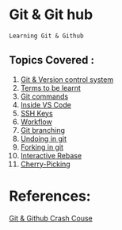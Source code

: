 **Git & Git hub**
=
    Learning Git & Github 
Topics Covered :
-
  1.   [Git & Version control system](https://github.com/ShrikanthDeva/Git-GitHub/blob/main/Chapter-1-Git-Version-control-system.md)
  2.   [Terms to be learnt](https://github.com/ShrikanthDeva/Git-GitHub/blob/main/Chapter-2-Terms.md)
  3.   [Git commands](https://github.com/ShrikanthDeva/Git-GitHub/blob/main/Chapter-3-Git-Commands.md)
  4.   [Inside VS Code](https://github.com/ShrikanthDeva/Git-GitHub/blob/main/Chapter-4-Inside-VSC.md)
  5.   [SSH Keys](https://github.com/ShrikanthDeva/Git-GitHub/blob/main/Chapter-5-SSH-Keys.md)
  6.   [Workflow](https://github.com/ShrikanthDeva/Git-GitHub/blob/main/Chapter-6-Workflow.md)
  7.   [Git branching](https://github.com/ShrikanthDeva/Git-GitHub/blob/main/Chapter-7-Branching-Merging.md)
  8.   [Undoing in git](https://github.com/ShrikanthDeva/Git-GitHub/blob/main/Chapter-8-Undoing-in-Git.md)
  9.   [Forking in git](https://github.com/ShrikanthDeva/Git-GitHub/blob/main/Chapter-9-Forking.md)
  10.  [Interactive Rebase](https://github.com/ShrikanthDeva/Git-GitHub/blob/main/Chapter%2010-%20Interactive-Rebase.md)
  11.  [Cherry-Picking](https://github.com/ShrikanthDeva/Git-GitHub/blob/main/Chapter%2011-%20Cherry-Picking.md)

References:
=

[Git & Github Crash Couse](https://www.youtube.com/watch?v=RGOj5yH7evk)

